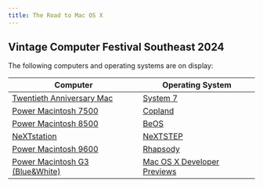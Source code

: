 ```yaml
---
title: The Road to Mac OS X
---
```


## Vintage Computer Festival Southeast 2024

The following computers and operating systems are on display:

<table>
  <thead>
    <tr>
      <th>Computer</th>
      <th>Operating System</th>
    </tr>
  </thead>
  <tbody>
    <tr>
      <td><a href="./tam.html">Twentieth Anniversary Mac</a></td>
      <td><a href="./system7.html">System 7</a></td>
    </tr>
    <tr>
      <td><a href="./power-mac-7500.html">Power Macintosh 7500</a></td>
      <td><a href="./copland.html">Copland</a></td>
    </tr>
    <tr>
      <td><a href="./power-mac-8500.html">Power Macintosh 8500</a></td>
      <td><a href="./beos.html">BeOS</a></td>
    </tr>
    <tr>
      <td><a href="./nextstation.html">NeXTstation</a></td>
      <td><a href="./nextstep.html">NeXTSTEP</a></td>
    </tr>
    <tr>
      <td><a href="./power-mac-9600.html">Power Macintosh 9600</a></td>
      <td><a href="./rhapsody.html">Rhapsody</a></td>
    </tr>
    <tr>
      <td><a href="./power-mac-g3-tower-bw.html">Power Macintosh G3 (Blue&White)</a></td>
      <td><a href="./mac-os-x-developer-previews.html">Mac OS X Developer Previews</a></td>
    </tr>
  </tbody>
</table>
